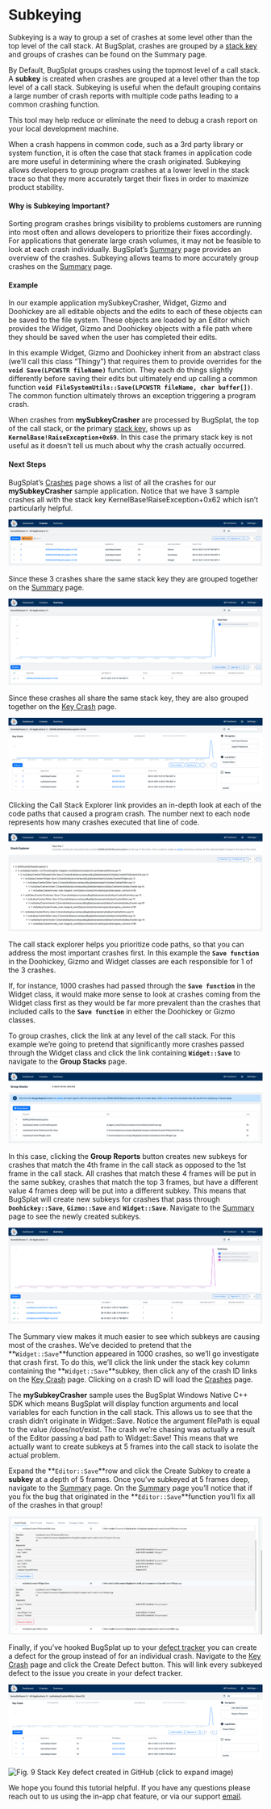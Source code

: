 # Subkeying

Subkeying is a way to group a set of crashes at some level other than the top level of the call stack. At BugSplat, crashes are grouped by a [stack key](../../education/bugsplat-dictionary.md#stack-key) and groups of crashes can be found on the Summary page.

By Default, BugSplat groups crashes using the topmost level of a call stack. A **subkey** is created when crashes are grouped at a level other than the top level of a call stack. Subkeying is useful when the default grouping contains a large number of crash reports with multiple code paths leading to a common crashing function.

This tool may help reduce or eliminate the need to debug a crash report on your local development machine.

When a crash happens in common code, such as a 3rd party library or system function, it is often the case that stack frames in application code are more useful in determining where the crash originated. Subkeying allows developers to group program crashes at a lower level in the stack trace so that they more accurately target their fixes in order to maximize product stability.

#### Why is Subkeying Important?

Sorting program crashes brings visibility to problems customers are running into most often and allows developers to prioritize their fixes accordingly. For applications that generate large crash volumes, it may not be feasible to look at each crash individually. BugSplat’s [Summary](https://app.bugsplat.com/v2/summary) page provides an overview of the crashes. Subkeying allows teams to more accurately group crashes on the [Summary](https://app.bugsplat.com/v2/summary) page.

#### Example

In our example application mySubkeyCrasher, Widget, Gizmo and Doohickey are all editable objects and the edits to each of these objects can be saved to the file system. These objects are loaded by an Editor which provides the Widget, Gizmo and Doohickey objects with a file path where they should be saved when the user has completed their edits.

In this example Widget, Gizmo and Doohickey inherit from an abstract class \(we’ll call this class “Thingy”\) that requires them to provide overrides for the **`void Save(LPCWSTR fileName)`** function. They each do things slightly differently before saving their edits but ultimately end up calling a common function **`void FileSystemUtils::Save(LPCWSTR fileName, char buffer[])`**. The common function ultimately throws an exception triggering a program crash.

When crashes from **mySubkeyCrasher** are processed by BugSplat, the top of the call stack, or the primary [stack key](../../education/bugsplat-dictionary.md#stack-key), shows up as **`KernelBase!RaiseException+0x69`**. In this case the primary stack key is not useful as it doesn’t tell us much about why the crash actually occurred.

#### Next Steps

BugSplat’s [Crashes](https://app.bugsplat.com/v2/crashes) page shows a list of all the crashes for our **mySubkeyCrasher** sample application. Notice that we have 3 sample crashes all with the stack key KernelBase!RaiseException+0x62 which isn’t particularly helpful.

![Fig. 1 Sample crashes on the Crashes page \(click to expand image\)](../../.gitbook/assets/subkey-0%20%281%29.png)

Since these 3 crashes share the same stack key they are grouped together on the [Summary](https://app.bugsplat.com/v2/summary) page.  

![Fig. 2 Crashes grouped on the Summary page \(click to expand image\)](../../.gitbook/assets/subkey-1.png)

Since these crashes all share the same stack key, they are also grouped together on the [Key Crash](https://app.bugsplat.com/v2/keycrash?database=AcmeSoftware&stackKeyId=5) page.

![Fig. 3 Key Crash page \(click to expand image\)](../../.gitbook/assets/subkey-2.png)

Clicking the Call Stack Explorer link provides an in-depth look at each of the code paths that caused a program crash. The number next to each node represents how many crashes executed that line of code.

![Fig. 4 Call Stack Explorer \(click to expand image\)](../../.gitbook/assets/subkey-3.png)

The call stack explorer helps you prioritize code paths, so that you can address the most important crashes first. In this example the **`Save function`** in the Doohickey, Gizmo and Widget classes are each responsible for 1 of the 3 crashes.

If, for instance, 1000 crashes had passed through the **`Save function`** in the Widget class, it would make more sense to look at crashes coming from the Widget class first as they would be far more prevalent than the crashes that included calls to the **`Save function`** in either the Doohickey or Gizmo classes.

To group crashes, click the link at any level of the call stack. For this example we’re going to pretend that significantly more crashes passed through the Widget class and click the link containing **`Widget::Save`** to navigate to the **Group Stacks** page.  

![Fig. 5 Group Stacks page \(click to expand image\)](../../.gitbook/assets/subkey-4.png)

In this case, clicking the **Group Reports** button creates new subkeys for crashes that match the 4th frame in the call stack as opposed to the 1st frame in the call stack. All crashes that match these 4 frames will be put in the same subkey, crashes that match the top 3 frames, but have a different value 4 frames deep will be put into a different subkey. This means that BugSplat will create new subkeys for crashes that pass through **`Doohickey::Save`**, **`Gizmo::Save`** and **`Widget::Save`**. Navigate to the [Summary](https://app.bugsplat.com/v2/summary) page to see the newly created subkeys.

![Fig. 6 The Summary page after subkeying \(click to expand image\)](../../.gitbook/assets/subkey-5.png)

The Summary view makes it much easier to see which subkeys are causing most of the crashes. We’ve decided to pretend that the **`Widget::Save`**function appeared in 1000 crashes, so we’ll go investigate that crash first. To do this, we’ll click the link under the stack key column containing the **`Widget::Save`**subkey, then click any of the crash ID links on the [Key Crash](https://app.bugsplat.com/v2/keycrash?database=AcmeSoftware&stackKeyId=5) page. Clicking on a crash ID will load the [Crashes](https://app.bugsplat.com/v2/crashes) page.

The **mySubkeyCrasher** sample uses the BugSplat Windows Native C++ SDK which means BugSplat will display function arguments and local variables for each function in the call stack. This allows us to see that the crash didn’t originate in Widget::Save. Notice the argument filePath is equal to the value /does/not/exist. The crash we’re chasing was actually a result of the Editor passing a bad path to Widget::Save! This means that we actually want to create subkeys at 5 frames into the call stack to isolate the actual problem.

Expand the **`Editor::Save`**row and click the Create Subkey to create a **subkey** at a depth of 5 frames. Once you’ve subkeyed at 5 frames deep, navigate to the [Summary](https://app.bugsplat.com/v2/summary) page. On the [Summary](https://app.bugsplat.com/v2/summary) page you’ll notice that if you fix the bug that originated in the **`Editor::Save`**function you’ll fix all of the crashes in that group!  

![Fig. 7 Crash page expanded to show arguments and local variables \(click to expand image\)](../../.gitbook/assets/subkey-6.png)

Finally, if you’ve hooked BugSplat up to your [defect tracker](https://www.bugsplat.com/docs/apps/) you can create a defect for the group instead of for an individual crash. Navigate to the [Key Crash](https://app.bugsplat.com/v2/keycrash?database=AcmeSoftware&stackKeyId=5) page and click the Create Defect button. This will link every subkeyed defect to the issue you create in your defect tracker.

![Fig. 8 Key Crash page with the Create Defect button enabled \(click to expand image\)](../../.gitbook/assets/subkey-7.png)

![Fig. 9 Stack Key defect created in GitHub \(click to expand image\)](https://www.bugsplat.com/assets/img/blog/subkey_image1.png)

We hope you found this tutorial helpful. If you have any questions please reach out to us using the in-app chat feature, or via our support [email](mailto:support@bugsplat.com).



